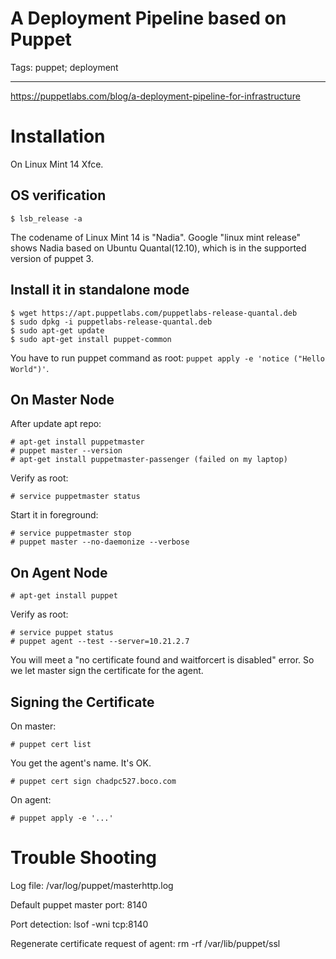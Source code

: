 # A Deployment Pipeline based on Puppet
Tags: puppet; deployment

------

https://puppetlabs.com/blog/a-deployment-pipeline-for-infrastructure

# Installation

On Linux Mint 14 Xfce.

## OS verification

    $ lsb_release -a

The codename of Linux Mint 14 is "Nadia". Google "linux mint release" shows Nadia based on Ubuntu Quantal(12.10), which is in the supported version of puppet 3. 

## Install it in standalone mode

    $ wget https://apt.puppetlabs.com/puppetlabs-release-quantal.deb
    $ sudo dpkg -i puppetlabs-release-quantal.deb
    $ sudo apt-get update
    $ sudo apt-get install puppet-common

You have to run puppet command as root: `puppet apply -e 'notice ("Hello World")'`. 

## On Master Node

After update apt repo:

    # apt-get install puppetmaster
    # puppet master --version
    # apt-get install puppetmaster-passenger (failed on my laptop)

Verify as root: 

    # service puppetmaster status

Start it in foreground:

    # service puppetmaster stop
    # puppet master --no-daemonize --verbose

## On Agent Node

    # apt-get install puppet

Verify as root:

    # service puppet status
    # puppet agent --test --server=10.21.2.7

You will meet a "no certificate found and waitforcert is disabled" error. So we let master sign the certificate for the agent.

## Signing the Certificate

On master:

    # puppet cert list

You get the agent's name. It's OK.

    # puppet cert sign chadpc527.boco.com

On agent:

    # puppet apply -e '...'

# Trouble Shooting

Log file: /var/log/puppet/masterhttp.log

Default puppet master port: 8140

Port detection: lsof -wni tcp:8140

Regenerate certificate request of agent: rm -rf /var/lib/puppet/ssl
